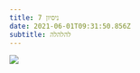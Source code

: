 ```yaml
---
title: ניסיון 7
date: 2021-06-01T09:31:50.856Z
subtitle: להלהלה
---
```

![](/assets/pics/uploads/screen-shot-2021-04-06-at-23.52.23.png)